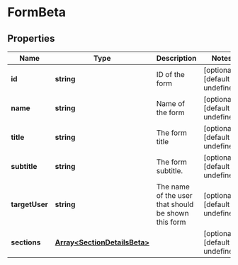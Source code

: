 # FormBeta

## Properties

Name | Type | Description | Notes
------------ | ------------- | ------------- | -------------
**id** | **string** | ID of the form | [optional] [default to undefined]
**name** | **string** | Name of the form | [optional] [default to undefined]
**title** | **string** | The form title | [optional] [default to undefined]
**subtitle** | **string** | The form subtitle. | [optional] [default to undefined]
**targetUser** | **string** | The name of the user that should be shown this form | [optional] [default to undefined]
**sections** | [**Array&lt;SectionDetailsBeta&gt;**](SectionDetailsBeta.md) |  | [optional] [default to undefined]

